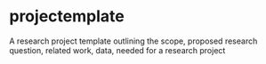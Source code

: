 # projectemplate
A research project template outlining the scope, proposed research question, related work, data, needed for a research project
